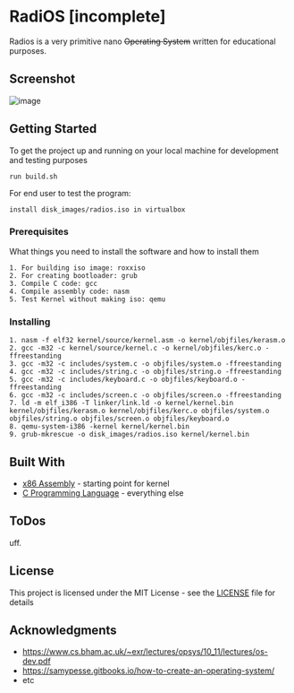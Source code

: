 # RadiOS [incomplete]
Radios is a very primitive nano ~~Operating System~~ written for educational purposes.

## Screenshot
![image](screenshot/radios1.png)

## Getting Started

To get the project up and running on your local machine for development and testing purposes

```
run build.sh
```
For end user to test the program:
```
install disk_images/radios.iso in virtualbox
```

### Prerequisites

What things you need to install the software and how to install them

```
1. For building iso image: roxxiso
2. For creating bootloader: grub 
3. Compile C code: gcc
4. Compile assembly code: nasm
5. Test Kernel without making iso: qemu

```

### Installing

```
1. nasm -f elf32 kernel/source/kernel.asm -o kernel/objfiles/kerasm.o
2. gcc -m32 -c kernel/source/kernel.c -o kernel/objfiles/kerc.o -ffreestanding
3. gcc -m32 -c includes/system.c -o objfiles/system.o -ffreestanding 
4. gcc -m32 -c includes/string.c -o objfiles/string.o -ffreestanding 
5. gcc -m32 -c includes/keyboard.c -o objfiles/keyboard.o -ffreestanding 
6. gcc -m32 -c includes/screen.c -o objfiles/screen.o -ffreestanding 
7. ld -m elf_i386 -T linker/link.ld -o kernel/kernel.bin kernel/objfiles/kerasm.o kernel/objfiles/kerc.o objfiles/system.o objfiles/string.o objfiles/screen.o objfiles/keyboard.o
8. qemu-system-i386 -kernel kernel/kernel.bin
9. grub-mkrescue -o disk_images/radios.iso kernel/kernel.bin
```


## Built With

* [x86 Assembly](https://en.wikipedia.org/wiki/X86_assembly_language) - starting point for kernel
* [C Programming Language](https://en.wikipedia.org/wiki/C_(programming_language)) - everything else

## ToDos
uff.

## License

This project is licensed under the MIT License - see the [LICENSE](https://opensource.org/licenses/MIT) file for details

## Acknowledgments

* https://www.cs.bham.ac.uk/~exr/lectures/opsys/10_11/lectures/os-dev.pdf
* https://samypesse.gitbooks.io/how-to-create-an-operating-system/
* etc

